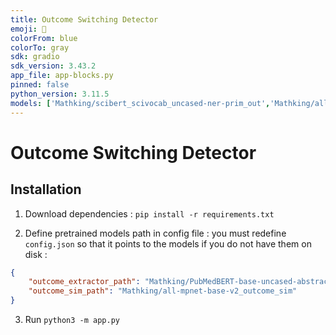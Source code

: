 ```yaml
---
title: Outcome Switching Detector
emoji: 🔄 
colorFrom: blue
colorTo: gray
sdk: gradio
sdk_version: 3.43.2
app_file: app-blocks.py
pinned: false
python_version: 3.11.5
models: ['Mathking/scibert_scivocab_uncased-ner-prim_out','Mathking/all-mpnet-base-v2_outcome_sim']
---
```


# Outcome Switching Detector

## Installation

1. Download dependencies : `pip install -r requirements.txt`

2. Define pretrained models path in config file : you must redefine `config.json` so that it points to the models if you do not have them on disk :
```json
{
    "outcome_extractor_path": "Mathking/PubMedBERT-base-uncased-abstract-finetuned-outcomes-ner",
    "outcome_sim_path": "Mathking/all-mpnet-base-v2_outcome_sim"
}
```

3. Run `python3 -m app.py`

